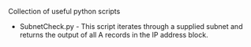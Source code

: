 Collection of useful python scripts

- SubnetCheck.py -
This script iterates through a supplied subnet  and returns the output of all A records in the IP address block.
